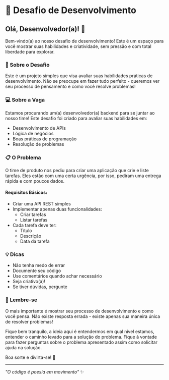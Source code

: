 # 🚀 Desafio de Desenvolvimento

## Olá, Desenvolvedor(a)! 👋

Bem-vindo(a) ao nosso desafio de desenvolvimento! Este é um espaço para você mostrar suas habilidades e criatividade, sem pressão e com total liberdade para explorar.

### 🎯 Sobre o Desafio

Este é um projeto simples que visa avaliar suas habilidades práticas de desenvolvimento. Não se preocupe em fazer tudo perfeito - queremos ver seu processo de pensamento e como você resolve problemas!

### 💻 Sobre a Vaga

Estamos procurando um(a) desenvolvedor(a) backend para se juntar ao nosso time! Este desafio foi criado para avaliar suas habilidades em:

- Desenvolvimento de APIs
- Lógica de negócios
- Boas práticas de programação
- Resolução de problemas

### 📋 O Problema

O time de produto nos pediu para criar uma aplicação que crie e liste tarefas. Eles estão com uma certa urgência, por isso, pediram uma entrega rápida e com poucos dados.

#### Requisitos Básicos:

- Criar uma API REST simples
- Implementar apenas duas funcionalidades:
  - Criar tarefas
  - Listar tarefas
- Cada tarefa deve ter:
  - Título
  - Descrição
  - Data da tarefa

### 💡 Dicas

- Não tenha medo de errar
- Documente seu código
- Use comentários quando achar necessário
- Seja criativo(a)!
- Se tiver dúvidas, pergunte

### 🎨 Lembre-se

O mais importante é mostrar seu processo de desenvolvimento e como você pensa. Não existe resposta errada - existe apenas sua maneira única de resolver problemas!

Fique bem tranquilo, a ideia aqui é entendermos em qual nível estamos, entender o caminho levado para a solução do problema. Fique à vontade para fazer perguntas sobre o problema apresentado assim como solicitar ajuda na solução.

Boa sorte e divirta-se! 🎉

---

_"O código é poesia em movimento"_ ✨

